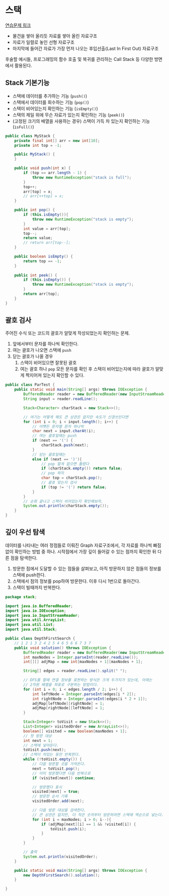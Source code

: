 # 스택

[연습문제 링크](practice.md)

- 물건을 쌓아 올리듯 자료를 쌓아 올린 자료구조
- 자료가 일렬로 놓인 선형 자료구조
- 마지막에 들어간 자료가 가장 먼저 나오는 후입선출(Last In First Out) 자료구조

후술할 예시들, 프로그래밍의 함수 호출 및 복귀를 관리하는 Call Stack 등 다양한 방면에서 활용된다.

## Stack 기본기능

- 스택에 데이터를 추가하는 기능 (`push()`)
- 스택에서 데이터를 회수하는 기능 (`pop()`)
- 스택이 비어있는지 확인하는 기능 (`isEmpty()`)
- 스택의 제일 위에 무슨 자료가 있는지 확인하는 기능 (`peek()`)
- (고정된 크기의 배열을 사용하는 경우) 스택이 가득 차 있는지 확인하는 기능 (`isFull()`)

```java
public class MyStack {
    private final int[] arr = new int[10];
    private int top = -1;

    public MyStack() {
    }

    public void push(int x) {
        if (top == arr.length - 1) {
            throw new RuntimeException("stack is full");
        }
        top++;
        arr[top] = x;
        // arr[++top] = x;
    }

    public int pop() {
        if (this.isEmpty()){
            throw new RuntimeException("stack is empty");
        }
        int value = arr[top];
        top--;
        return value;
        // return arr[top--];
    }

    public boolean isEmpty() {
        return top == -1;
    }
    
    public int peek() {
        if (this.isEmpty()) {
            throw new RuntimeException("stack is empty");
        }
        return arr[top];
    }
}
```

## 괄호 검사

주어진 수식 또는 코드의 괄호가 알맞게 작성되었는지 확인하는 문제.
1. 앞에서부터 문자를 하나씩 확인한다.
2. 여는 괄호가 나오면 스택에 `push`
3. 닫는 괄호가 나올 경우
    1. 스택이 비어있으면 잘못된 괄호
    2. 여는 괄호 하나 `pop`
       모든 문자를 확인 후 스택이 비어있는지에 따라 괄호가 알맞게 짝지어져 있는지 확인할 수 있다.

```java
public class ParTest {
    public static void main(String[] args) throws IOException {
        BufferedReader reader = new BufferedReader(new InputStreamReader(System.in));
        String input = reader.readLine();

        Stack<Character> charStack = new Stack<>();

        // 여기는 어떻게 해도 큰 상관은 없지만 속도가 신경쓰인다면
        for (int i = 0; i < input.length(); i++) {
            // 어쨋든 문자열 문자 하나씩
            char next = input.charAt(i);
            // 여는 괄호일때는 push
            if (next == '(') {
                charStack.push(next);
            }
            // 닫는 괄호일때는
            else if (next == ')'){
                // pop 할게 없으면 틀렸다
                if (charStack.empty()) return false;
                // pop 하자
                char top = charStack.pop();
                // 괄호 맞는지 검사
                if (top != '(') return false;
            }
        }
        // 순회 끝나고 스택이 비어있는지 확인해보자.
        System.out.println(charStack.empty());
    }
}
```

## 깊이 우선 탐색

데이터를 나타내는 여러 정점들로 이뤄진 Graph 자료구조에서, 각 자료를 하나씩 빠짐없이 확인하는 방법 중 하나.
시작점에서 가장 깊이 들어갈 수 있는 점까지 확인한 뒤 다른 점을 탐색한다.

1. 방문한 점에서 도달할 수 있는 점들을 살펴보고, 아직 방문하지 않은 점들의 정보를 스택에 push한다.
2. 스택에서 점의 정보를 pop하여 방문한다. 이후 다시 1번으로 돌아간다.
3. 스택이 빌때까지 반복한다.

```java
package stack;

import java.io.BufferedReader;
import java.io.IOException;
import java.io.InputStreamReader;
import java.util.ArrayList;
import java.util.List;
import java.util.Stack;

public class DepthFirstSearch {
    // 1 2 1 3 2 4 2 5 4 6 5 6 6 7 3 7
    public void solution() throws IOException {
        BufferedReader reader = new BufferedReader(new InputStreamReader(System.in));
        int maxNodes = Integer.parseInt(reader.readLine());
        int[][] adjMap = new int[maxNodes + 1][maxNodes + 1];

        String[] edges = reader.readLine().split(" ");

        // DFS를 할때 연결 정보를 표현하는 방식은 크게 두가지가 있는데, 아래는
        // 2차원 배열을 좌표로 구분하는 방법이다.
        for (int i = 0; i < edges.length / 2; i++) {
            int leftNode = Integer.parseInt(edges[i * 2]);
            int rightNode = Integer.parseInt(edges[i * 2 + 1]);
            adjMap[leftNode][rightNode] = 1;
            adjMap[rightNode][leftNode] = 1;
        }

        Stack<Integer> toVisit = new Stack<>();
        List<Integer> visitedOrder = new ArrayList<>();
        boolean[] visited = new boolean[maxNodes + 1];
        // 첫 방문 대상
        int next = 1;
        // 스택에 넣어둔다.
        toVisit.push(next);
        // 스택이 차있는 동안 반복한다.
        while (!toVisit.empty()) {
            // 다음 방문할 곳을 가져온다.
            next = toVisit.pop();
            // 이미 방문했다면 다음 반복으로
            if (visited[next]) continue;

            // 방문했다 표시
            visited[next] = true;
            // 방문한 순서 기록
            visitedOrder.add(next);

            // 다음 방문 대상을 검색한다.
            // 큰 상관은 없지만, 더 작은 숫자부터 방문하려면 스택에 역순으로 넣는다.
            for (int i = maxNodes; i > 0; i--){
                if (adjMap[next][i] == 1 && !visited[i]) {
                    toVisit.push(i);
                }
            }
        }

        // 출력
        System.out.println(visitedOrder);
    }

    public static void main(String[] args) throws IOException {
        new DepthFirstSearch().solution();
    }

}
```

